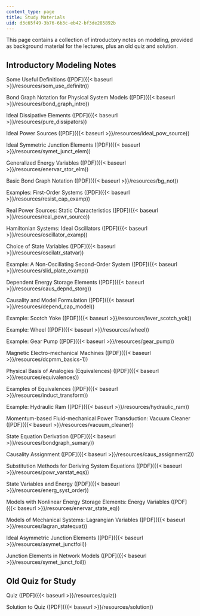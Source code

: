 ```yaml
---
content_type: page
title: Study Materials
uid: d3c65f49-3b76-6b3c-eb42-bf3de285892b
---
```


This page contains a collection of introductory notes on modeling, provided as background material for the lectures, plus an old quiz and solution.

Introductory Modeling Notes
---------------------------

Some Useful Definitions ([PDF]({{< baseurl >}}/resources/som_use_definitn))

Bond Graph Notation for Physical System Models ([PDF]({{< baseurl >}}/resources/bond_graph_intro))

Ideal Dissipative Elements ([PDF]({{< baseurl >}}/resources/pure_dissipators))

Ideal Power Sources ([PDF]({{< baseurl >}}/resources/ideal_pow_source))

Ideal Symmetric Junction Elements ([PDF]({{< baseurl >}}/resources/symet_junct_elem))

Generalized Energy Variables ([PDF]({{< baseurl >}}/resources/enervar_stor_elm))

Basic Bond Graph Notation ([PDF]({{< baseurl >}}/resources/bg_not))

Examples: First-Order Systems ([PDF]({{< baseurl >}}/resources/resist_cap_examp))

Real Power Sources: Static Characteristics ([PDF]({{< baseurl >}}/resources/real_powr_source))

Hamiltonian Systems: Ideal Oscillators ([PDF]({{< baseurl >}}/resources/oscillator_examp))

Choice of State Variables ([PDF]({{< baseurl >}}/resources/oscilatr_statvar))

Example: A Non-Oscillating Second-Order System ([PDF]({{< baseurl >}}/resources/slid_plate_examp))

Dependent Energy Storage Elements ([PDF]({{< baseurl >}}/resources/caus_depnd_storg))

Causality and Model Formulation ([PDF]({{< baseurl >}}/resources/depend_cap_model))

Example: Scotch Yoke ([PDF]({{< baseurl >}}/resources/lever_scotch_yok))

Example: Wheel ([PDF]({{< baseurl >}}/resources/wheel))

Example: Gear Pump ([PDF]({{< baseurl >}}/resources/gear_pump))

Magnetic Electro-mechanical Machines ([PDF]({{< baseurl >}}/resources/dcpmm_basics-1))

Physical Basis of Analogies (Equivalences) ([PDF]({{< baseurl >}}/resources/equivalences))

Examples of Equivalences ([PDF]({{< baseurl >}}/resources/induct_transform))

Example: Hydraulic Ram ([PDF]({{< baseurl >}}/resources/hydraulic_ram))

Momentum-based Fluid-mechanical Power Transduction: Vacuum Cleaner ([PDF]({{< baseurl >}}/resources/vacuum_cleaner))

State Equation Derivation ([PDF]({{< baseurl >}}/resources/bondgraph_sumary))

Causality Assignment ([PDF]({{< baseurl >}}/resources/caus_assignment2))

Substitution Methods for Deriving System Equations ([PDF]({{< baseurl >}}/resources/powr_varstat_eqs))

State Variables and Energy ([PDF]({{< baseurl >}}/resources/energ_syst_order))

Models with Nonlinear Energy Storage Elements: Energy Variables ([PDF]({{< baseurl >}}/resources/enervar_state_eq))

Models of Mechanical Systems: Lagrangian Variables ([PDF]({{< baseurl >}}/resources/lagran_statequat))

Ideal Asymmetric Junction Elements ([PDF]({{< baseurl >}}/resources/asymet_junctfoil))

Junction Elements in Network Models ([PDF]({{< baseurl >}}/resources/symet_junct_foil))

Old Quiz for Study
------------------

Quiz ([PDF]({{< baseurl >}}/resources/quiz))

Solution to Quiz ([PDF]({{< baseurl >}}/resources/solution))
